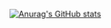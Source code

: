 [![Anurag's GitHub stats](https://github-readme-stats.vercel.app/api/top-langs/?username=mozartsempiano&show_icons=true&bg_color=0D0D0C&border_color=1E1B21&title_color=E966A0&&text_color=F8EDFF&text_bold=false&icon_color=F8EDFF&locale=pt-br&border_radius=5&layout=compact)](https://github.com/anuraghazra/github-readme-stats)

<!--
**mozartsempiano/mozartsempiano** is a ✨ _special_ ✨ repository because its `README.md` (this file) appears on your GitHub profile.

Here are some ideas to get you started:

- 🔭 I’m currently working on ...
- 🌱 I’m currently learning ...
- 👯 I’m looking to collaborate on ...
- 🤔 I’m looking for help with ...
- 💬 Ask me about ...
- 📫 How to reach me: ...
- 😄 Pronouns: ...
- ⚡ Fun fact: ...
-->
